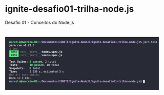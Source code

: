 # ignite-desafio01-trilha-node.js
Desafio 01 - Conceitos do Node.js


<h1 align="center">
    <img src="./yarn_test.png" />
</h1>
